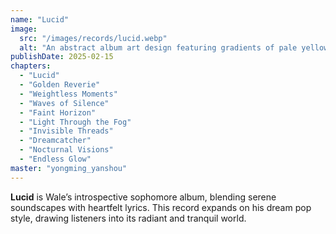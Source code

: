 ```yaml
---
name: "Lucid"
image:
  src: "/images/records/lucid.webp"
  alt: "An abstract album art design featuring gradients of pale yellow and silver with smooth, flowing waves and subtle shimmering textures."
publishDate: 2025-02-15
chapters:
  - "Lucid"
  - "Golden Reverie"
  - "Weightless Moments"
  - "Waves of Silence"
  - "Faint Horizon"
  - "Light Through the Fog"
  - "Invisible Threads"
  - "Dreamcatcher"
  - "Nocturnal Visions"
  - "Endless Glow"
master: "yongming_yanshou"
---
```


**Lucid** is Wale’s introspective sophomore album, blending serene soundscapes with heartfelt lyrics. This record expands on his dream pop style, drawing listeners into its radiant and tranquil world.
